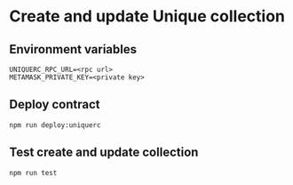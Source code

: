 # Create and update Unique collection

## Environment variables
```dotenv
UNIQUERC_RPC_URL=<rpc url>
METAMASK_PRIVATE_KEY=<private key>
```

## Deploy contract
```shell
npm run deploy:uniquerc 
```

## Test create and update collection
```shell
npm run test
```
